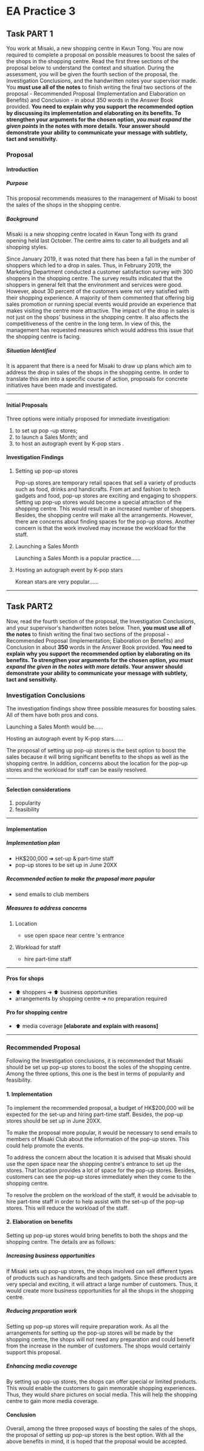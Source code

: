 # EA Practice 3

## Task PART 1

You work at Misaki, a new shopping centre in Kwun Tong. You are now required to complete a proposal on possible measures to boost the sales of the shops in the shopping centre.
Read the first three sections of the proposal below to understand the context and situation.
During the assessment, you will be given the fourth section of the proposal, the Investigation Conclusions, and the handwritten notes your supervisor made.
You **must use all of the notes** to finish writing the final two sections of the proposal - Recommended Proposal (Implementation and Elaboration on Benefits) and Conclusion - in about 350 words in the Answer Book provided. **You need to explain why you support the recommended option by discussing its implementation and elaborating on its benefits. To strengthen your arguments for the chosen option, *you must expand the given points* in the notes with more details. Your answer should demonstrate your ability to communicate your message with subtlety, tact and sensitivity.**

### Proposal

#### Introduction

##### Purpose

This proposal recommends measures to the management of Misaki to boost the sales of the shops in the shopping centre.

##### Background

Misaki is a new shopping centre located in Kwun Tong with its grand opening held last October. The centre aims to cater to all budgets and all shopping styles.

Since January 2019, it was noted that there has been a fall in the number of shoppers
which led to a drop in sales. Thus, in February 2019, the Marketing Department
conducted a customer satisfaction survey with 300 shoppers in the shopping centre.
The survey results indicated that the shoppers in general felt that the environment and services were good. However, about 30 percent of the customers were not very satisfied with their shopping experience. A majority of them commented that offering big sales promotion or running special events would provide an experience that makes visiting the centre more attractive. The impact of the drop in sales is not just on the shops' business in the shopping centre. It also affects the competitiveness of the centre in the long term. In view of this, the management has requested measures which would address this issue that the shopping centre is facing.

##### Situation Identified

It is apparent that there is a need for Misaki to draw up plans which aim to address the drop in sales of the shops in the shopping centre. In order to translate this aim into a specific course of action, proposals for concrete initiatives have been made and investigated.

---

#### Initial Proposals

Three options were initially proposed for immediate investigation:

1. to set up pop -up stores;
2. to launch a Sales Month; and
3. to host an autograph event by K-pop stars .

#### Investigation Findings

1. Setting up pop-up stores

    Pop-up stores are temporary retail spaces that sell a variety of products such as food, drinks and handicrafts. From art and fashion to tech gadgets and food, pop-up stores are exciting and engaging to shoppers.
    Setting up pop-up stores would become a special attraction of the shopping centre. This would result in an increased number of shoppers. Besides, the shopping centre will make all the arrangements. However, there are concerns about finding spaces for the pop-up stores. Another concern is that the work involved may increase the workload for the staff.

2. Launching a Sales Month

    Launching a Sales Month is a popular practice......

3. Hosting an autograph event by K-pop stars

    Korean stars are very popular......

---

## Task PART2

Now, read the fourth section of the proposal, the Investigation Conclusions, and your supervisor's handwritten notes below. Then, **you must use all of the notes** to finish writing the final two sections of the proposal - Recommended Proposal (Implementation; Elaboration on Benefits) and Conclusion in about **350** words in the Answer Book provided. **You need to explain why you support the recommended option by elaborating on its benefits. To strengthen your arguments for the chosen option, *you must expand the given in the notes with more details*. Your answer should demonstrate your ability to communicate your message with subtlety, tact and sensitivity.**

### Investigation Conclusions

The investigation findings show three possible measures for boosting sales. All of them have both pros and cons.

Launching a Sales Month would be......

Hosting an autograph event by K-pop stars......

The proposal of setting up pop-up stores is the best option to boost the sales because it will bring significant benefits to the shops as well as the shopping centre. In addition, concerns about the location for the pop-up stores and the workload for staff can be easily resolved.

---

#### Selection considerations

1. popularity
2. feasibility

---

#### Implementation

##### Implementation plan

* HK$200,000 ➔ set-up & part-time staff
* pop-up stores to be set up in June 20XX

##### Recommended action to make the proposal more popular

* send emails to club members

##### Measures to address concerns

1. Location

   * use open space near centre 's entrance

2. Workload for staff
   * hire part-time staff

---

#### Pros for shops

* ⬆︎ shoppers ➔ ⬆︎ business opportunities
* arrangements by shopping centre ➔ no preparation required

#### Pro for shopping centre

* ⬆︎ media coverage
**[elaborate and explain with reasons]**

---

### Recommended Proposal

Following the Investigation conclusions, it is recommended that Misaki should be set up pop-up stores to boost the soles of the shopping centre. Among the three options, this one is the best in terms of popularity and feasibility.

#### 1. Implementation

To implement the recommended proposal, a budget of HK$200,000 will be expected for the set-up and hiring part-time staff. Besides, the pop-up stores should be set up in June 20XX.

To make the proposal more popular, it would be necessary to send emails to members of Misaki Club about the information of the pop-up stores. This could help promote the events.

To address the concern about the location it is advised that Misaki should use the open space near the shopping centre's entrance to set up the stores. That location provides a lot of space for the pop-up stores. Besides, customers can see the pop-up stores immediately when they come to the shopping centre.

To resolve the problem on the workload of the staff, it would be advisable to hire part-time staff in order to help assist with the set-up of the pop-up stores. This will reduce the workload of the staff.

#### 2. Elaboration on benefits

Setting up pop-up stores would bring benefits to both the shops and the shopping centre.
The details are as follows:

##### Increasing business opportunities

If Misaki sets up pop-up stores, the shops involved can sell different types of products such as handicrafts and tech gadgets. Since these products are very special and exciting, it will attract a large number of customers. Thus, it would create more business opportunities for all the shops in the shopping centre.

##### Reducing preparation work

Setting up pop-up stores will require preparation work. As all the arrangements for setting up the pop-up stores will be made by the shopping centre, the shops will not need any preparation and could benefit from the increase in the number of customers. The shops would certainly support this proposal.

##### Enhancing media coverage

By setting up pop-up stores, the shops can offer special or limited products. This would enable the customers to gain memorable shopping experiences. Thus, they would share pictures on social media. This will help the shopping centre to gain more media coverage.

#### Conclusion

Overall, among the three proposed ways of boosting the sales of the shops, the proposal of setting up pop-up stores is the best option. With all the above benefits in mind, it is hoped that the proposal would be accepted.

